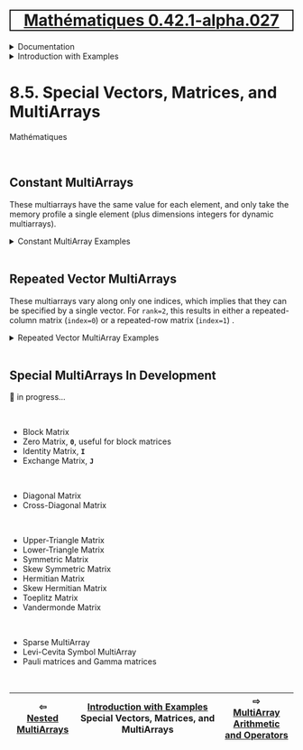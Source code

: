 [<h1 style='border: 2px solid; text-align: center'>Mathématiques 0.42.1-alpha.027</h1>](../../../README.md)

<details>

<summary>Documentation</summary>

# [Documentation](../../README.md)<br>
Chapter 1. [License](../../license/README.md)<br>
Chapter 2. [About](../../about/README.md)<br>
Chapter 3. [Why?](../../why/README.md)<br>
Chapter 4. [Objectives](../../objectives/README.md)<br>
Chapter 5. [Versioning](../../versioning/README.md)<br>
Chapter 6. [Status & Release Notes](../../status-release/README.md)<br>
Chapter 7. [Upcoming Development](../../development-schedule/README.md)<br>
Chapter 8. _Introduction with Examples_ <br>
Chapter 9. [Installation](../../installation/README.md)<br>
Chapter 10. [Your First Mathématiques Project](../../first-project/README.md)<br>
Chapter 11. [Usage Guide: Syntax, Data Types, Functions, etc](../../user-guide/README.md)<br>
Chapter 12. [Benchmarks](../../benchmarks/README.md)<br>
Chapter 13. [Tests](../../test/README.md)<br>
Chapter 14. [Developer Guide: Modifying and Extending Mathématiques](../../developer-guide/README.md)<br>


</details>



<details>

<summary>Introduction with Examples</summary>

# [8. Introduction with Examples](../README.md)<br>
8.1. [Pretty Printing and Debugging](../print-debug/README.md)<br>
8.2. [Number Systems and Arithmetic](../numbers/README.md)<br>
8.3. [Vectors, Matrices, and MultiArrays](../multiarrays/README.md)<br>
8.4. [Nested MultiArrays](../nested-multiarrays/README.md)<br>
8.5. _Special Vectors, Matrices, and MultiArrays_ <br>
8.6. [MultiArray Arithmetic and Operators](../multiarray-arithmetic/README.md)<br>
8.7. [Mixed-Rank & Mixed-Depth Arithmetic](../arithmetic-mixed/README.md)<br>
8.8. [Linear Algebra](../linear-algebra/README.md)<br>
8.9. [Indexing, Masks, Slicing, Sorting, etc.](../sort-mask-slice/README.md)<br>
8.10. [Common and Special Mathematical Functions](../math-functions/README.md)<br>
8.11. [NumericalFunction](../multi-var-calculus/README.md)<br>
8.12. [Calculus on Complex Number Domains](../complex-calculus/README.md)<br>
8.13. [Vector Calculus and Curvilinear Coordinates](../vector-calculus/README.md)<br>
8.14. [Tensors](../tensors/README.md)<br>
8.15. [Series and transforms](../series-transforms/README.md)<br>


</details>



# 8.5. Special Vectors, Matrices, and MultiArrays



Mathématiques 

<br>

## Constant MultiArrays
These multiarrays have the same value for each element, and only take the memory profile a single element (plus dimensions integers for dynamic multiarrays).

<details><summary>Constant MultiArray Examples</summary><blockquote>


### Vector_Constant

```C++
Vector_Constant<double, 5> v{ 3.14 };

☀ v ➜ Vector_Constant<double,N0=5> {3.14, 3.14, 3.14, 3.14, 3.14};

☀ sizeof(v)/sizeof(double) ➜ unsigned long 1;
```

### Dynamic-length Vector_Constant

```C++
Vector_Constant<double> v{ 5, 3.14 };

☀ v ➜ Vector_Constant<double> {3.14, 3.14, 3.14, 3.14, 3.14};

☀ sizeof(v)/sizeof(double) ➜ unsigned long 2;
```

### Matrix_Constant

```C++
Matrix_Constant<double, 2, 3> A{ 3.14 };

☀ A ➜ Matrix_Constant<double, 2⨯3> 
{
  {3.14, 3.14, 3.14},
  {3.14, 3.14, 3.14}
};

☀ sizeof(A)/sizeof(double) ➜ unsigned long 1;
```

### Dynamic-length Matrix_Constant

```C++
Matrix_Constant<double> A(Dimensions{ 2, 3 }, 3.14);

☀ A ➜ Matrix_Constant<double> 
{
  {3.14, 3.14, 3.14},
  {3.14, 3.14, 3.14}
};

☀ sizeof(A)/sizeof(double) ➜ unsigned long 3;
```

### MultiArray_Constant

```C++
MultiArray_Constant<double, 3, 1, 2, 3> A{ 3.14 };

☀ A ➜ MultiArray_Constant<double, rank=3, 1⨯2⨯3> 
{
  {
    {3.14, 3.14, 3.14},
    {3.14, 3.14, 3.14}
  }
};

☀ sizeof(A)/sizeof(double) ➜ unsigned long 1;
```

### Dynamic-length MultiArray_Constant

```C++
MultiArray_Constant<double, 3> A(Dimensions{ 1, 2, 3 }, 3.14);

☀ A ➜ MultiArray_Constant<double, rank=3> 
{
  {
    {3.14, 3.14, 3.14},
    {3.14, 3.14, 3.14}
  }
};

☀ sizeof(A)/sizeof(double) ➜ unsigned long 4;
```


</blockquote></details>


<br>

## Repeated Vector MultiArrays
These multiarrays vary along only one indices, which implies that they can be specified by a single vector.  For `rank=2`, this results in either a repeated-column matrix (`index=0`) or a repeated-row matrix (`index=1`) .

<details><summary>Repeated Vector MultiArray Examples</summary><blockquote>


### Matrix_RepeatVector

#### Repeated Column Matrix
Set the varying index to zero.

```C++
Matrix_RepeatVector<double, 2, 3 > A(0, { 1.1, 2.2 });

☀ A ➜ MultiArray_RepeatVector<double, rank=2, 2⨯3> 
{
  {1.1, 1.1, 1.1},
  {2.2, 2.2, 2.2}
};

☀ sizeof(A)/sizeof(double) ➜ unsigned long 3;
```


#### Repeated Row Matrix
Set the varying index to one.

```C++
Matrix_RepeatVector<double, 2, 3 > A(1, { 1.1, 2.2, 3.3 });

☀ A ➜ MultiArray_RepeatVector<double, rank=2, 2⨯3> 
{
  {1.1, 2.2, 3.3},
  {1.1, 2.2, 3.3}
};

☀ sizeof(A)/sizeof(double) ➜ unsigned long 3;
```


</blockquote></details>


<br>

## Special MultiArrays In Development
🚧 in progress...

<br>

* Block Matrix
* Zero Matrix, **`0`**, useful for block matrices
* Identity Matrix, **`I`**
* Exchange Matrix, **`J`**


<br>

* Diagonal Matrix
* Cross-Diagonal Matrix


<br>

* Upper-Triangle Matrix
* Lower-Triangle Matrix
* Symmetric Matrix
* Skew Symmetric Matrix
* Hermitian Matrix
* Skew Hermitian Matrix
* Toeplitz Matrix
* Vandermonde Matrix


<br>

* Sparse MultiArray
* Levi-Cevita Symbol MultiArray
* Pauli matrices and Gamma matrices


<br>



| ⇦ <br />[Nested MultiArrays](../nested-multiarrays/README.md)  | [Introduction with Examples](../README.md)<br />Special Vectors, Matrices, and MultiArrays<br /><img width=1000/> | ⇨ <br />[MultiArray Arithmetic and Operators](../multiarray-arithmetic/README.md)   |
| ------------ | :-------------------------------: | ------------ |

